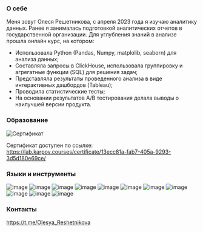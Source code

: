 ### О себе

Меня зовут Олеся Решетникова, с апреля 2023 года я изучаю аналитику данных. Ранее я занималась подготовкой аналитических отчетов в государственной организации.
Для углубления знаний в анализе прошла онлайн курс, на котором:
- Использовала Python (Pandas, Numpy, matplolib, seaborn) для анализа данных;
- Составляла запросы в ClickHouse, использовала группировку и агрегатные функции (SQL) для решения задач;
- Представляла результаты проведенного анализа в виде интерактивных дашбордов (Tableau);
- Проводила статистические тесты;
- На основании результатов А/В тестирования делала выводы о наилучшей версии продукта.

### Образование
![Сертификат](https://github.com/Reshetnikova1808/Reshetnikova1808/assets/147312981/e8bc3a47-a08e-4927-b55a-0dd444a3dae1)

Сертификат доступен по ссылке: https://lab.karpov.courses/certificate/13ecc81a-fab7-405a-9293-3d5d180e69ce/

### Языки и инструменты
![image](https://github.com/Reshetnikova1808/Reshetnikova1808/assets/147312981/2b10fcd9-5a1a-46e5-a25b-30703374201a)
![image](https://github.com/Reshetnikova1808/Reshetnikova1808/assets/147312981/40c999a7-57fb-4886-a5de-249f073665cd)
![image](https://github.com/Reshetnikova1808/Reshetnikova1808/assets/147312981/75567d81-4d66-4052-8966-45dfe68ae77d)
![image](https://github.com/Reshetnikova1808/Reshetnikova1808/assets/147312981/c0648356-c447-4ec0-a6a5-34e11720c8f2)
![image](https://github.com/Reshetnikova1808/Reshetnikova1808/assets/147312981/6215f89b-8d5d-4197-85e1-44b455f7d823)
![image](https://github.com/Reshetnikova1808/Reshetnikova1808/assets/147312981/a5a93b8b-b80b-4f21-92d8-547122a8adfe)
![image](https://github.com/Reshetnikova1808/Reshetnikova1808/assets/147312981/4aca2be4-881c-49cb-8fa5-03d166f8e10f)
![image](https://github.com/Reshetnikova1808/Reshetnikova1808/assets/147312981/b870b979-c7a0-407e-ab3e-3186aa5f81f8)
![image](https://github.com/Reshetnikova1808/Reshetnikova1808/assets/147312981/13f48cc7-12c9-4f46-818c-4d5f817c39c1)
![image](https://github.com/Reshetnikova1808/Reshetnikova1808/assets/147312981/67d95262-d59c-410d-9572-5336956f9833)
![image](https://github.com/Reshetnikova1808/Reshetnikova1808/assets/147312981/7036c3ca-2f48-49d0-b747-78cdad6f22cc)


### Контакты
https://t.me/Olesya_Reshetnikova
